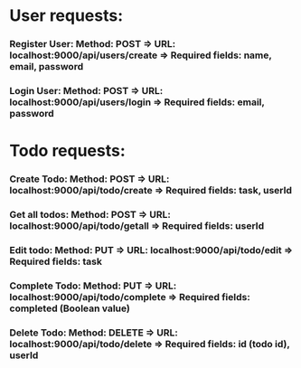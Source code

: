 # User requests:
### Register User: Method: POST => URL: localhost:9000/api/users/create => Required fields: name, email, password
### Login User:    Method: POST => URL: localhost:9000/api/users/login => Required fields: email, password

# Todo requests:
### Create Todo:   Method: POST => URL: localhost:9000/api/todo/create => Required fields: task, userId
### Get all todos: Method: POST => URL: localhost:9000/api/todo/getall => Required fields: userId
### Edit todo:     Method: PUT => URL: localhost:9000/api/todo/edit => Required fields: task
### Complete Todo: Method: PUT => URL: localhost:9000/api/todo/complete => Required fields: completed (Boolean value)
### Delete Todo:   Method: DELETE => URL: localhost:9000/api/todo/delete => Required fields: id (todo id), userId
